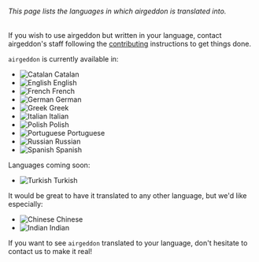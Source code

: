 ###### This page lists the languages in which airgeddon is translated into.

If you wish to use airgeddon but written in your language, contact airgeddon's staff following the [contributing] instructions to get things done.

`airgeddon` is currently available in:

- ![Catalan][Catalan] Catalan
- ![English][English] English
- ![French][French] French
- ![German][German] German
- ![Greek][Greek] Greek
- ![Italian][Italian] Italian
- ![Polish][Polish] Polish
- ![Portuguese][Portuguese] Portuguese
- ![Russian][Russian] Russian
- ![Spanish][Spanish] Spanish

Languages coming soon:
- ![Turkish][Turkish] Turkish

It would be great to have it translated to any other language, but we'd like especially:
- ![Chinese][Chinese] Chinese
- ![Indian][Indian] Indian

If you want to see `airgeddon` translated to your language, don't hesitate to contact us to make it real!

<!-- Links To WiKi -->
[contributing]: https://github.com/v1s1t0r1sh3r3/airgeddon/wiki/Contributing
<!-- Links To Images -->
[English]: https://raw.githubusercontent.com/v1s1t0r1sh3r3/airgeddon/master/imgs/flags/us.png "English"
[Spanish]: https://raw.githubusercontent.com/v1s1t0r1sh3r3/airgeddon/master/imgs/flags/es.png "Spanish"
[French]: https://raw.githubusercontent.com/v1s1t0r1sh3r3/airgeddon/master/imgs/flags/fr.png "French"
[Catalan]: https://raw.githubusercontent.com/v1s1t0r1sh3r3/airgeddon/master/imgs/flags/cat.png "Catalan"
[Portuguese]: https://raw.githubusercontent.com/v1s1t0r1sh3r3/airgeddon/master/imgs/flags/pt.png "Portuguese"
[Russian]: https://raw.githubusercontent.com/v1s1t0r1sh3r3/airgeddon/master/imgs/flags/ru.png "Russian"
[Greek]: https://raw.githubusercontent.com/v1s1t0r1sh3r3/airgeddon/master/imgs/flags/gr.png "Greek"
[Italian]: https://raw.githubusercontent.com/v1s1t0r1sh3r3/airgeddon/master/imgs/flags/it.png "Italian"
[Polish]: https://raw.githubusercontent.com/v1s1t0r1sh3r3/airgeddon/master/imgs/flags/pl.png "Polish"
[Chinese]: https://raw.githubusercontent.com/v1s1t0r1sh3r3/airgeddon/master/imgs/flags/cn.png "Chinese"
[German]: https://raw.githubusercontent.com/v1s1t0r1sh3r3/airgeddon/master/imgs/flags/de.png "German"
[Indian]: https://raw.githubusercontent.com/v1s1t0r1sh3r3/airgeddon/master/imgs/flags/in.png "Indian"
[Turkish]: https://raw.githubusercontent.com/v1s1t0r1sh3r3/airgeddon/dev/imgs/flags/tr.png "Indian"